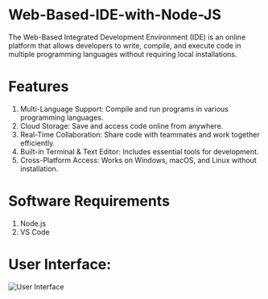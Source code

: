 # Web-Based-IDE-with-Node-JS
The Web-Based Integrated Development Environment (IDE) is an online platform that allows developers to write, compile, and execute code in multiple programming languages without requiring local installations.

# Features
1. Multi-Language Support: Compile and run programs in various programming languages.
2. Cloud Storage: Save and access code online from anywhere.
3. Real-Time Collaboration: Share code with teammates and work together efficiently.
4. Built-in Terminal & Text Editor: Includes essential tools for development.
5. Cross-Platform Access: Works on Windows, macOS, and Linux without installation.

# Software Requirements
1. Node.js
2. VS Code

# User Interface:
![User Interface](https://github.com/user-attachments/assets/f39b2ccf-3072-4b12-a3e5-99d93e954bf1)

